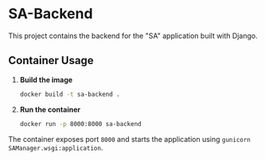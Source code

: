 # SA-Backend

This project contains the backend for the "SA" application built with Django.

## Container Usage

1. **Build the image**

   ```bash
   docker build -t sa-backend .
   ```

2. **Run the container**

   ```bash
   docker run -p 8000:8000 sa-backend
   ```

The container exposes port `8000` and starts the application using `gunicorn SAManager.wsgi:application`.

